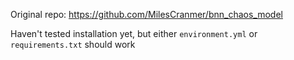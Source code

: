 Original repo: https://github.com/MilesCranmer/bnn_chaos_model

Haven't tested installation yet, but either `environment.yml` or `requirements.txt` should work
